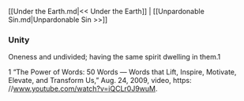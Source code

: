 [[Under the Earth.md|<< Under the Earth]]  |  [[Unpardonable Sin.md|Unpardonable Sin >>]]

### Unity
Oneness and undivided; having the same spirit dwelling in them.1



1 “The Power of Words: 50 Words — Words that Lift, Inspire, Motivate, Elevate, and Transform Us,” Aug. 24, 2009, video, https: //www.youtube.com/watch?v=iQCLr0J9wuM.